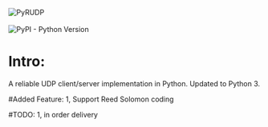 ![PyRUDP](http://i.imgur.com/4uLExCE.png)<br> \
![PyPI - Python Version](https://img.shields.io/badge/python-≥3.5-blue.svg)

# Intro:
A reliable UDP client/server implementation in Python. Updated to Python 3.

#Added Feature:
1, Support Reed Solomon coding

#TODO:
1, in order delivery